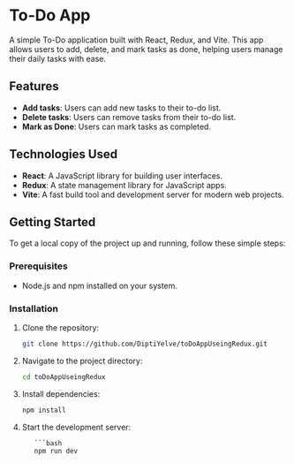 # To-Do App

A simple To-Do application built with React, Redux, and Vite. This app allows users to add, delete, and mark tasks as done, helping users manage their daily tasks with ease.

## Features

- **Add tasks**: Users can add new tasks to their to-do list.
- **Delete tasks**: Users can remove tasks from their to-do list.
- **Mark as Done**: Users can mark tasks as completed.
  
## Technologies Used

- **React**: A JavaScript library for building user interfaces.
- **Redux**: A state management library for JavaScript apps.
- **Vite**: A fast build tool and development server for modern web projects.
  
## Getting Started

To get a local copy of the project up and running, follow these simple steps:

### Prerequisites

- Node.js and npm installed on your system.

### Installation

1. Clone the repository:

   ```bash
   git clone https://github.com/DiptiYelve/toDoAppUseingRedux.git


2. Navigate to the project directory:

    ```bash
    cd toDoAppUseingRedux


3. Install dependencies:

      ```bash
      npm install


4. Start the development server:

          ```bash
          npm run dev

